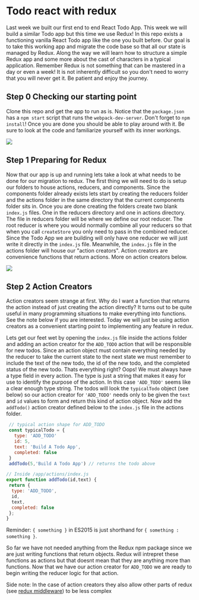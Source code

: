 # Todo react with redux

 Last week we built our first end to end React Todo App. This week we will build a similar Todo app but this time we use Redux! In this repo exists a functioning vanilla React Todo app like the one you built before. Our goal is to take this working app and migrate the code base so that all our state is managed by Redux. Along the way we will learn how to structure a simple Redux app and some more about the cast of characters in a typical application. Remember Redux is not something that can be mastered in a day or even a week! It is not inherently difficult so you don't need to worry that you will never get it.  Be patient and enjoy the journey.

## Step 0 Checking our starting point

 Clone this repo and get the app to run as is. Notice that the `package.json` has a `npm start` script that runs the `webpack-dev-server`. Don't forget to `npm install`! Once you are done you should be able to play around with it. Be sure to look at the code and familiarize yourself with its inner workings.

 ![](https://cl.ly/3b3V1e2l3629/Screen%20Recording%202017-07-04%20at%2010.02%20PM.gif)

## Step 1 Preparing for Redux

 Now that our app is up and running lets take a look at what needs to be done for our migration to redux. The first thing we will need to do is setup our folders to house actions, reducers, and components. Since the components folder already exists lets start by creating the reducers folder and the actions folder in the same directory that the current components folder sits in. Once you are done creating the folders create two blank `index.js` files. One in the reducers directory and one in actions directory. The file in reducers folder will be where we define our root reducer. The root reducer is where you would normally combine all your reducers so that when you call `createStore` you only need to pass in the combined reducer. Since the Todo App we are building will only have one reducer we will just write it directly in the `index.js` file. Meanwhile, the `index.js` file in the actions folder will house our "action creators". Action creators are convenience functions that return actions. More on action creators below. 
 
 ![](https://cl.ly/3A2i253d2B2k/Screen%20Shot%202017-07-04%20at%2010.30.15%20PM.png) 
 
## Step 2 Action Creators

 Action creators seem strange at first. Why do I want a function that returns the action instead of just creating the action directly? It turns out to be quite useful in many programming situations to make everything into functions. See the note below if you are interested. Today we will just be using action creators as a convenient starting point to implementing any feature in redux.
 
 Lets get our feet wet by opening the `index.js` file inside the actions folder and adding an action creator for the `ADD_TODO` action that will be responsible for new todos. Since an action object must contain everything needed by the reducer to take the current state to the next state we must remember to include the text of the new todo, the id of the new todo, and the completed status of the new todo. Thats everything right? Oops! We must always have a type field in every action. The type is just a string that makes it easy for use to identify the purpose of the action. In this case `'ADD_TODO'` seems like a clear enough type string. The todos will look the `typicalTodo` object (see below) so our action creator for `'ADD_TODO'` needs only to be given the `text` and `id` values to form and return this kind of action object. Now add the `addTodo()` action creator defined below to the `index.js` file in the actions folder. 
 
 ```javascript
  // typical action shape for ADD_TODO
  const typicalTodo = {
    type: 'ADD_TODO'
    id: 5,
    text: 'Build A Todo App',
    completed: false
  }
  addTodo(5,'Build A Todo App') // returns the todo above
 ```
  
  
 ```javascript
 // Inside /app/actions/index.js
 export function addTodo(id,text) {
  return {
   type: 'ADD_TODO',
   id,
   text,
   completed: false
  };
 }
 ```
 Reminder: `{ something }` in ES2015 is just shorthand for `{ something : something }`.
 
 So far we have not needed anything from the Redux npm package since we are just writing functions that return objects. Redux will intrepret these functions as actions but that doesnt mean that they are anything more than functions. Now that we have our action creator for `ADD_TODO` we are ready to begin writing the reducer logic for that action. 
 
 Side note: In the case of action creators they also allow other parts of redux (see [redux middleware](http://redux.js.org/docs/advanced/Middleware.html)) to be less complex
 
 
